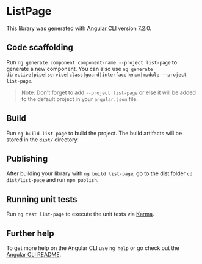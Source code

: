 # ListPage

This library was generated with [Angular CLI](https://github.com/angular/angular-cli) version 7.2.0.

## Code scaffolding

Run `ng generate component component-name --project list-page` to generate a new component. You can also use `ng generate directive|pipe|service|class|guard|interface|enum|module --project list-page`.

> Note: Don't forget to add `--project list-page` or else it will be added to the default project in your `angular.json` file.

## Build

Run `ng build list-page` to build the project. The build artifacts will be stored in the `dist/` directory.

## Publishing

After building your library with `ng build list-page`, go to the dist folder `cd dist/list-page` and run `npm publish`.

## Running unit tests

Run `ng test list-page` to execute the unit tests via [Karma](https://karma-runner.github.io).

## Further help

To get more help on the Angular CLI use `ng help` or go check out the [Angular CLI README](https://github.com/angular/angular-cli/blob/master/README.md).
